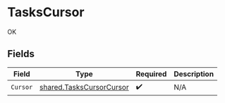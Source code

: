 # TasksCursor

OK


## Fields

| Field                                                                       | Type                                                                        | Required                                                                    | Description                                                                 |
| --------------------------------------------------------------------------- | --------------------------------------------------------------------------- | --------------------------------------------------------------------------- | --------------------------------------------------------------------------- |
| `Cursor`                                                                    | [shared.TasksCursorCursor](../../../pkg/models/shared/taskscursorcursor.md) | :heavy_check_mark:                                                          | N/A                                                                         |